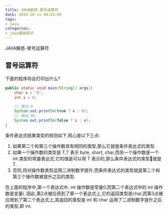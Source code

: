 ```yaml
---
title: JAVA解惑-冒号运算符
date: 2018-10-11 09:43:59
tags: 
- java
categories: 
- java基础知识
---
```


JAVA解惑-冒号运算符
<!-- more -->

## 冒号运算符

下面的程序将会打印出什么?

```java
public static void main(String[] args){
    char x = 'X';
    int i = 0;

    // 输出 X
    System.out.println(true ? x : 0);
    // 输出 88
    System.out.println(false ? i : x);
}
```

条件表达式结果类型的规则如下,核心是以下三点:

1. 如果第二个和第三个操作数具有相同的类型,那么它就是条件表达式的类型.
2. 如果一个操作数的类型是 T,T 表示 byte, short, char,而另一个操作数是一个 int 类型的常量表达式,它的值是可以用 T 表示的,那么条件表达式的类型就是 T.
3. 否则,将对操作数类型运用二进制数字提升,而条件表达式的类型就是第二个和第三个操作数被提升之后的类型.

在上面的程序中,第一个表达式中, int 操作数是常量0,而第二个表达式中的 int 操作数是变量i. 因此,第2点被应用到了第一个表达式上,它的返回类型是char,而第3点被应用到了第二个表达式上,其返回的类型是 int 和 char 运用了二进制数字提升之后的类型,即 int.


